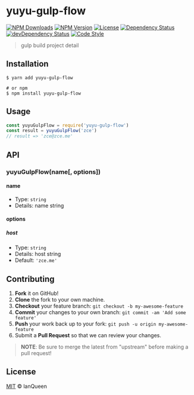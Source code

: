 # yuyu-gulp-flow

[![NPM Downloads][downloads-image]][downloads-url]
[![NPM Version][version-image]][version-url]
[![License][license-image]][license-url]
[![Dependency Status][dependency-image]][dependency-url]
[![devDependency Status][devdependency-image]][devdependency-url]
[![Code Style][style-image]][style-url]

> gulp build project detail

## Installation

```shell
$ yarn add yuyu-gulp-flow

# or npm
$ npm install yuyu-gulp-flow
```

## Usage

<!-- TODO: Introduction of API use -->

```javascript
const yuyuGulpFlow = require('yuyu-gulp-flow')
const result = yuyuGulpFlow('zce')
// result => 'zce@zce.me'
```

## API

<!-- TODO: Introduction of API -->

### yuyuGulpFlow(name[, options])

#### name

- Type: `string`
- Details: name string

#### options

##### host

- Type: `string`
- Details: host string
- Default: `'zce.me'`

## Contributing

1. **Fork** it on GitHub!
2. **Clone** the fork to your own machine.
3. **Checkout** your feature branch: `git checkout -b my-awesome-feature`
4. **Commit** your changes to your own branch: `git commit -am 'Add some feature'`
5. **Push** your work back up to your fork: `git push -u origin my-awesome-feature`
6. Submit a **Pull Request** so that we can review your changes.

> **NOTE**: Be sure to merge the latest from "upstream" before making a pull request!

## License

[MIT](LICENSE) &copy; lanQueen



[downloads-image]: https://img.shields.io/npm/dm/yuyu-gulp-flow.svg
[downloads-url]: https://npmjs.org/package/yuyu-gulp-flow
[version-image]: https://img.shields.io/npm/v/yuyu-gulp-flow.svg
[version-url]: https://npmjs.org/package/yuyu-gulp-flow
[license-image]: https://img.shields.io/github/license/lanQueen/yuyu-gulp-flow.svg
[license-url]: https://github.com/lanQueen/yuyu-gulp-flow/blob/master/LICENSE
[dependency-image]: https://img.shields.io/david/lanQueen/yuyu-gulp-flow.svg
[dependency-url]: https://david-dm.org/lanQueen/yuyu-gulp-flow
[devdependency-image]: https://img.shields.io/david/dev/lanQueen/yuyu-gulp-flow.svg
[devdependency-url]: https://david-dm.org/lanQueen/yuyu-gulp-flow?type=dev
[style-image]: https://img.shields.io/badge/code_style-standard-brightgreen.svg
[style-url]: https://standardjs.com
